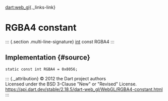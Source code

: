 [dart:web\_gl](../../dart-web_gl/dart-web_gl-library){._links-link}

RGBA4 constant
==============

::: {.section .multi-line-signature}
[int](../../dart-core/int-class) const RGBA4
:::

Implementation {#source}
--------------

``` {.language-dart data-language="dart"}
static const int RGBA4 = 0x8056;
```

::: {._attribution}
© 2012 the Dart project authors\
Licensed under the BSD 3-Clause \"New\" or \"Revised\" License.\
<https://api.dart.dev/stable/2.18.5/dart-web_gl/WebGL/RGBA4-constant.html>
:::
